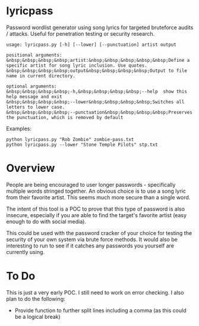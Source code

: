 # lyricpass
Password wordlist generator using song lyrics for targeted bruteforce audits / attacks. Useful for penetration testing or security research.
```
usage: lyricpass.py [-h] [--lower] [--punctuation] artist output

positional arguments:
&nbsp;&nbsp;&nbsp;&nbsp;artist:&nbsp;&nbsp;&nbsp;&nbsp;&nbsp;Define a specific artist for song lyric inclusion. Use quotes.
&nbsp;&nbsp;&nbsp;&nbsp;output&nbsp;&nbsp;&nbsp;&nbsp;Output to file name in current directory.

optional arguments:
&nbsp;&nbsp;&nbsp;&nbsp;-h,&nbsp;&nbsp;&nbsp;&nbsp;--help  show this help message and exit
&nbsp;&nbsp;&nbsp;&nbsp;--lower&nbsp;&nbsp;&nbsp;&nbsp;Switches all letters to lower case.
&nbsp;&nbsp;&nbsp;&nbsp;--punctuation&nbsp;&nbsp;&nbsp;&nbsp;Preserves the punctuation, which is removed by default
```
Examples:<Br>
```
python lyricpass.py "Rob Zombie" zombie-pass.txt
python lyricpass.py --lower "Stone Temple Pilots" stp.txt
```

# Overview
People are being encouraged to user longer passwords - specifically multiple words stringed together.
An obvious choice is to use a song lyric from their favorite artist. This seems much more secure than a single word.

The intent of this tool is a POC to prove that this type of password is also insecure, especially if you are able to
find the target's favorite artist (easy enough to do with social media).

This could be used with the password cracker of your choice for testing the security of your own system via brute force methods. It would also be interesting to run to see if it catches any passwords you yourself are currently using.

# To Do
This is just a very early POC. I still need to work on error checking. I also plan to do the following:
- Provide function to further split lines including a comma (as this could be a logical break)

